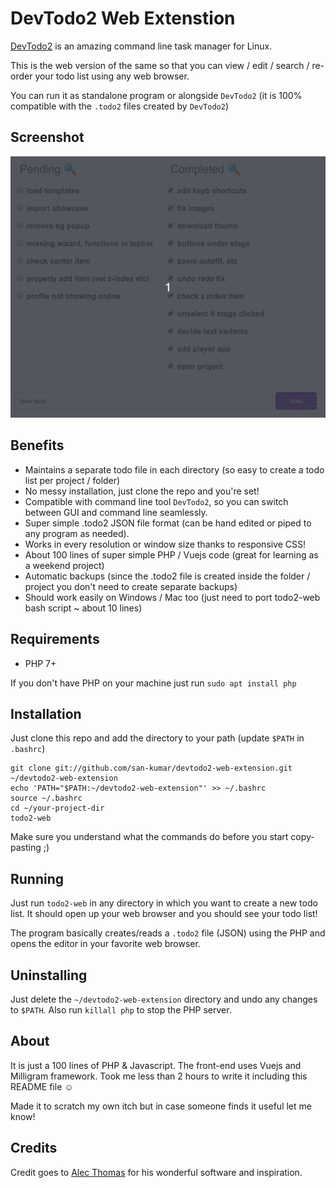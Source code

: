 # DevTodo2 Web Extenstion

[DevTodo2](https://github.com/alecthomas/devtodo2) is an amazing command line task manager for Linux.

This is the web version of the same so that you can view / edit / search / re-order your todo list using any web browser.

You can run it as standalone program or alongside `DevTodo2` (it is 100% compatible with the `.todo2` files created by `DevTodo2`)  

## Screenshot

![Screenshot](./screenshot.gif)


## Benefits

- Maintains a separate todo file in each directory (so easy to create a todo list per project / folder)
- No messy installation, just clone the repo and you're set! 
- Compatible with command line tool `DevTodo2`, so you can switch between GUI and command line seamlessly. 
- Super simple .todo2 JSON file format (can be hand edited or piped to any program as needed).
- Works in every resolution or window size thanks to responsive CSS!
- About 100 lines of super simple PHP / Vuejs code (great for learning as a weekend project)
- Automatic backups (since the .todo2 file is created inside the folder / project you don't need to create separate backups)
- Should work easily on Windows / Mac too (just need to port todo2-web bash script ~ about 10 lines)

## Requirements

- PHP 7+

If you don't have PHP on your machine just run `sudo apt install php`

## Installation

Just clone this repo and add the directory to your path (update `$PATH` in `.bashrc`)

````
git clone git://github.com/san-kumar/devtodo2-web-extension.git ~/devtodo2-web-extension
echo 'PATH="$PATH:~/devtodo2-web-extension"' >> ~/.bashrc
source ~/.bashrc
cd ~/your-project-dir
todo2-web
````

Make sure you understand what the commands do before you start copy-pasting ;)

## Running

Just run `todo2-web` in any directory in which you want to create a new todo list. It should open up your web browser and you should see your todo list!

The program basically creates/reads a `.todo2` file (JSON) using the PHP and opens the editor in your favorite web browser.

## Uninstalling

Just delete the `~/devtodo2-web-extension` directory and undo any changes to `$PATH`. Also run `killall php` to stop the PHP server.

## About

It is just a 100 lines of PHP & Javascript. The front-end uses Vuejs and Milligram framework. Took me less than 2 hours to write it including this README file &#x263A;
 

Made it to scratch my own itch but in case someone finds it useful let me know!

## Credits

Credit goes to [Alec Thomas](https://github.com/alecthomas) for his wonderful software and inspiration.